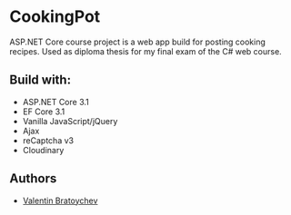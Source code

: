 # CookingPot
ASP.NET Core course project is a web app build for posting cooking recipes. Used as diploma thesis for my final exam of the C# web course. 

## Build with:

* ASP.NET Core 3.1
* EF Core 3.1
* Vanilla JavaScript/jQuery
* Ajax
* reCaptcha v3
* Cloudinary

## Authors

- [Valentin Bratoychev](https://github.com/vib1336)


